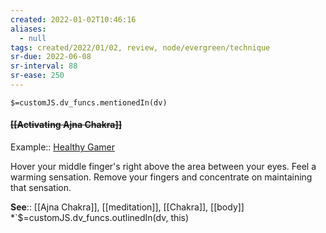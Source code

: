 ```yaml
---
created: 2022-01-02T10:46:16
aliases:
  - null
tags: created/2022/01/02, review, node/evergreen/technique
sr-due: 2022-06-08
sr-interval: 88
sr-ease: 250
---
```

`$=customJS.dv_funcs.mentionedIn(dv)`

#### <s class="topic-title">[[Activating Ajna Chakra]]</s> 

Example:: [Healthy Gamer](https://coaching.healthygamer.gg/guide/lessons/knowledge-and-the-mind/meditations/activating-ajna-chakra)

Hover your middle finger's right above the area between your eyes. Feel a warming sensation. Remove your fingers and concentrate on maintaining that sensation.

**See**:: [[Ajna Chakra]], [[meditation]], [[Chakra]], [[body]]
*`$=customJS.dv_funcs.outlinedIn(dv, this)

